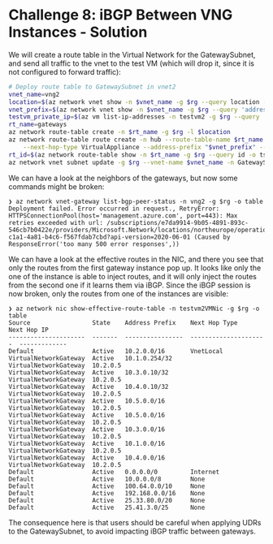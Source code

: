 # Challenge 8: iBGP Between VNG Instances - Solution

We will create a route table in the Virtual Network for the GatewaySubnet, and send all traffic to the vnet to the test VM (which will drop it, since it is not configured to forward traffic):

```bash
# Deploy route table to GatewaySubnet in vnet2
vnet_name=vng2
location=$(az network vnet show -n $vnet_name -g $rg --query location -o tsv) && echo $location
vnet_prefix=$(az network vnet show -n $vnet_name -g $rg --query 'addressSpace.addressPrefixes[0]' -o tsv) && echo $vnet_prefix
testvm_private_ip=$(az vm list-ip-addresses -n testvm2 -g $rg --query '[0].virtualMachine.network.privateIpAddresses[0]' -o tsv) && echo $testvm_private_ip
rt_name=gateways
az network route-table create -n $rt_name -g $rg -l $location
az network route-table route create -n hub --route-table-name $rt_name -g $rg \
    --next-hop-type VirtualAppliance --address-prefix "$vnet_prefix" --next-hop-ip-address $testvm_private_ip
rt_id=$(az network route-table show -n $rt_name -g $rg --query id -o tsv)
az network vnet subnet update -g $rg --vnet-name $vnet_name -n GatewaySubnet --route-table $rt_id
```

We can have a look at the neighbors of the gateways, but now some commands might be broken:

```
❯ az network vnet-gateway list-bgp-peer-status -n vng2 -g $rg -o table
Deployment failed. Error occurred in request., RetryError: HTTPSConnectionPool(host='management.azure.com', port=443): Max retries exceeded with url: /subscriptions/e7da9914-9b05-4891-893c-546cb7b0422e/providers/Microsoft.Network/locations/northeurope/operationResults/1c933ae6-c1a1-4a81-b4c6-f567fdab7cbd?api-version=2020-06-01 (Caused by ResponseError('too many 500 error responses',))
```

We can have a look at the effective routes in the NIC, and there you see that only the routes from the first gateway instance pop up. It looks like only the one of the instance is able to inject routes, and it will only inject the routes from the second one if it learns them via iBGP. Since the iBGP session is now broken, only the routes from one of the instances are visible:

```shell
❯ az network nic show-effective-route-table -n testvm2VMNic -g $rg -o table
Source                 State    Address Prefix    Next Hop Type          Next Hop IP
---------------------  -------  ----------------  ---------------------  -------------
Default                Active   10.2.0.0/16       VnetLocal
VirtualNetworkGateway  Active   10.1.0.254/32     VirtualNetworkGateway  10.2.0.5
VirtualNetworkGateway  Active   10.3.0.10/32      VirtualNetworkGateway  10.2.0.5
VirtualNetworkGateway  Active   10.4.0.10/32      VirtualNetworkGateway  10.2.0.5
VirtualNetworkGateway  Active   10.5.0.0/16       VirtualNetworkGateway  10.2.0.5
VirtualNetworkGateway  Active   10.5.0.0/16       VirtualNetworkGateway  10.2.0.5
VirtualNetworkGateway  Active   10.3.0.0/16       VirtualNetworkGateway  10.2.0.5
VirtualNetworkGateway  Active   10.1.0.0/16       VirtualNetworkGateway  10.2.0.5
VirtualNetworkGateway  Active   10.4.0.0/16       VirtualNetworkGateway  10.2.0.5
Default                Active   0.0.0.0/0         Internet
Default                Active   10.0.0.0/8        None
Default                Active   100.64.0.0/10     None
Default                Active   192.168.0.0/16    None
Default                Active   25.33.80.0/20     None
Default                Active   25.41.3.0/25      None
```

The consequence here is that users should be careful when applying UDRs to the GatewaySubnet, to avoid impacting iBGP traffic between gateways.
